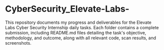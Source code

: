# CyberSecurity_Elevate-Labs-
This repository documents my progress and deliverables for the Elevate Labs Cyber Security Internship daily tasks. Each folder contains a complete submission, including README.md files detailing the task's objective, methodology, and outcome, along with all relevant code, scan results, and screenshots. 
